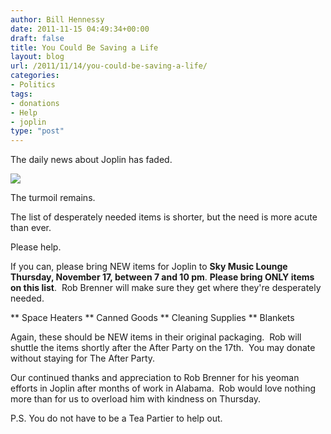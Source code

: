 ```yaml
---
author: Bill Hennessy
date: 2011-11-15 04:49:34+00:00
draft: false
title: You Could Be Saving a Life
layout: blog
url: /2011/11/14/you-could-be-saving-a-life/
categories:
- Politics
tags:
- donations
- Help
- joplin
type: "post"
---
```


The daily news about Joplin has faded.

[![](https://19015-hennessysview.hennessysview.com/wp-content/uploads/2011/11/ap_Joplin_Tornado_jt_110528_wg.jpg)
](https://19015-hennessysview.hennessysview.com/wp-content/uploads/2011/11/ap_Joplin_Tornado_jt_110528_wg.jpg)

The turmoil remains.

The list of desperately needed items is shorter, but the need is more acute than ever.

Please help.

If you can, please bring NEW items for Joplin to **Sky Music Lounge Thursday, November 17, between 7 and 10 pm**.
**Please bring ONLY items on this list**.  Rob Brenner will make sure they get where they're desperately needed.




** Space Heaters
** Canned Goods
** Cleaning Supplies
** Blankets


Again, these should be NEW items in their original packaging.  Rob will shuttle the items shortly after the After Party on the 17th.  You may donate without staying for The After Party.

Our continued thanks and appreciation to Rob Brenner for his yeoman efforts in Joplin after months of work in Alabama.  Rob would love nothing more than for us to overload him with kindness on Thursday.

P.S. You do not have to be a Tea Partier to help out.
